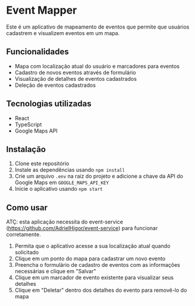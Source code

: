 # Event Mapper

Este é um aplicativo de mapeamento de eventos que permite que usuários cadastrem e visualizem eventos em um mapa.

## Funcionalidades

- Mapa com localização atual do usuário e marcadores para eventos
- Cadastro de novos eventos através de formulário
- Visualização de detalhes de eventos cadastrados
- Deleção de eventos cadastrados

## Tecnologias utilizadas

- React
- TypeScript
- Google Maps API

## Instalação

1. Clone este repositório
2. Instale as dependências usando `npm install`
3. Crie um arquivo `.env` na raiz do projeto e adicione a chave da API do Google Maps em `GOOGLE_MAPS_API_KEY`
4. Inicie o aplicativo usando `npm start`

## Como usar

ATÇ: esta aplicação necessita do event-service (https://github.com/AdrielHigor/event-service) para funcionar corretamente.

1. Permita que o aplicativo acesse a sua localização atual quando solicitado
2. Clique em um ponto do mapa para cadastrar um novo evento
3. Preencha o formulário de cadastro de eventos com as informações necessárias e clique em "Salvar"
4. Clique em um marcador de evento existente para visualizar seus detalhes
5. Clique em "Deletar" dentro dos detalhes do evento para removê-lo do mapa
